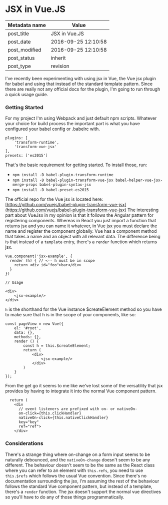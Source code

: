 
# JSX in Vue.JS


| Metadata name | Value |
| --------- | ------ |
| post_title | JSX in Vue.JS | 
| post_date | 2016-09-25 12:10:58 | 
| post_modified | 2016-09-25 12:10:58 | 
| post_status | inherit | 
| post_type | revision |

I've recently been experimenting with using jsx in Vue, the Vue jsx plugin for babel and using that instead of the standard template pattern. Since there are really not any official docs for the plugin, I'm going to run through a quick usage guide.

### Getting Started

For my project I'm using Webpack and just default npm scripts. Whatever your choice for build process the important part is what you have configured your babel config or .babelrc with.

    plugins: [
        'transform-runtime',
        'transform-vue-jsx'
    ],
    presets: ['es2015']
    

That's the basic requirement for getting started. To install those, run:

*   `npm install -D babel-plugin-transform-runtime`
*   `npm install -D babel-plugin-transform-vue-jsx babel-helper-vue-jsx-merge-props babel-plugin-syntax-jsx`
*   `npm install -D babel-preset-es2015`

The official repo for the Vue jsx is located here: [https://github.com/vuejs/babel-plugin-transform-vue-jsx](https://github.com/vuejs/babel-plugin-transform-vue-jsx) The interesting part about VueJsx in my opinion is that it follows the Angular pattern for registering components. Whereas in React you just import a function that returns jsx and you can name it whatever, in Vue jsx you must declare the name and register the component globally. Vue has a component method that takes a name and an object with all relevant data. The difference being is that instead of a `template` entry, there's a `render` function which returns jsx.

    Vue.component('jsx-example', {
      render (h) { // <-- h must be in scope
        return <div id="foo">bar</div>
      }
    })
    
    // Usage
    
    <div>
        <jsx-example/>
    </div>
    

`h` is the shorthand for the Vue instance $createElement method so you have to make sure that h is in the scope of your components, like so:

    const pageView = new Vue({
        el: '#root',
        data: {},
        methods: {},
        render () {
            const h = this.$createElement;
            return (
                <div>
                    <jsx-example/>
                </div>
            )
        }
    });
    
    

From the get go it seems to me like we've lost some of the versatility that jsx provides by having to integrate it into the normal Vue component pattern.

      return (
        <div
          // event listeners are prefixed with on- or nativeOn-
          on-click={this.clickHandler}
          nativeOn-click={this.nativeClickHandler}
          key="key"
          ref="ref">
        </div>
    

### Considerations

There's a strange thing where on-change on a form input seems to be naturally debounced, and the `nativeOn-change` doesn't seem to be any different. The behaviour doesn't seem to be the same as the React class where you can refer to an element with `this.refs`, you need to use `this.$refs` which follows the usual Vue convention. Since there's no documentation surrounding the jsx, I'm assuming the rest of the behaviour follows the standard Vue component pattern, but instead of a template, there's a `render` function. The jsx doesn't support the normal vue directives so you'll have to do any of those things programmatically.
        